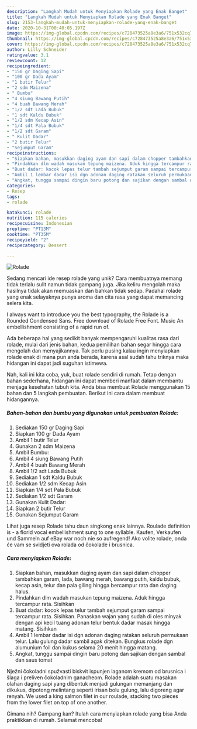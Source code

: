 ```yaml
---
description: "Langkah Mudah untuk Menyiapkan Rolade yang Enak Banget"
title: "Langkah Mudah untuk Menyiapkan Rolade yang Enak Banget"
slug: 2153-langkah-mudah-untuk-menyiapkan-rolade-yang-enak-banget
date: 2020-10-31T00:40:05.197Z
image: https://img-global.cpcdn.com/recipes/c728473525a8e3a6/751x532cq70/rolade-foto-resep-utama.jpg
thumbnail: https://img-global.cpcdn.com/recipes/c728473525a8e3a6/751x532cq70/rolade-foto-resep-utama.jpg
cover: https://img-global.cpcdn.com/recipes/c728473525a8e3a6/751x532cq70/rolade-foto-resep-utama.jpg
author: Lilly Schneider
ratingvalue: 3.1
reviewcount: 12
recipeingredient:
- "150 gr Daging Sapi"
- "100 gr Dada Ayam"
- "1 butir Telur"
- "2 sdm Maizena"
- " Bumbu"
- "4 siung Bawang Putih"
- "4 buah Bawang Merah"
- "1/2 sdt Lada Bubuk"
- "1 sdt Kaldu Bubuk"
- "1/2 sdm Kecap Asin"
- "1/4 sdt Pala Bubuk"
- "1/2 sdt Garam"
- " Kulit Dadar"
- "2 butir Telur"
- "Sejumput Garam"
recipeinstructions:
- "Siapkan bahan, masukkan daging ayam dan sapi dalam chopper tambahkan garam, lada, bawang merah, bawang putih, kaldu bubuk, kecap asin, telur dan pala giling hingga bercampur rata dan daging halus."
- "Pindahkan dlm wadah masukan tepung maizena. Aduk hingga tercampur rata. Sisihkan"
- "Buat dadar: kocok lepas telur tambah sejumput garam sampai tercampur rata. Sisihkan. Panaskan wajan yang sudah di oles minyak dengan api kecil tuang adonan telur bentuk dadar masak hingga matang. Sisihkan"
- "Ambil 1 lembar dadar isi dgn adonan daging ratakan seluruh permukaan telur. Lalu gulung dadar sambil agak ditekan. Bungkus rolade dgn alumunium foil dan kukus selama 20 menit hingga matang."
- "Angkat, tunggu sampai dingin baru potong dan sajikan dengan sambal dan saus tomat"
categories:
- Resep
tags:
- rolade

katakunci: rolade 
nutrition: 115 calories
recipecuisine: Indonesian
preptime: "PT13M"
cooktime: "PT35M"
recipeyield: "2"
recipecategory: Dessert

---
```



![Rolade](https://img-global.cpcdn.com/recipes/c728473525a8e3a6/751x532cq70/rolade-foto-resep-utama.jpg)

Sedang mencari ide resep rolade yang unik? Cara membuatnya memang tidak terlalu sulit namun tidak gampang juga. Jika keliru mengolah maka hasilnya tidak akan memuaskan dan bahkan tidak sedap. Padahal rolade yang enak selayaknya punya aroma dan cita rasa yang dapat memancing selera kita.

I always want to introduce you the best typography, the Rolade is a Rounded Condensed Sans. Free download of Rolade Free Font. Music An embellishment consisting of a rapid run of.

Ada beberapa hal yang sedikit banyak mempengaruhi kualitas rasa dari rolade, mulai dari jenis bahan, kedua pemilihan bahan segar hingga cara mengolah dan menyajikannya. Tak perlu pusing kalau ingin menyiapkan rolade enak di mana pun anda berada, karena asal sudah tahu triknya maka hidangan ini dapat jadi suguhan istimewa.


Nah, kali ini kita coba, yuk, buat rolade sendiri di rumah. Tetap dengan bahan sederhana, hidangan ini dapat memberi manfaat dalam membantu menjaga kesehatan tubuh kita. Anda bisa membuat Rolade menggunakan 15 bahan dan 5 langkah pembuatan. Berikut ini cara dalam membuat hidangannya.

<!--inarticleads1-->

##### Bahan-bahan dan bumbu yang digunakan untuk pembuatan Rolade:

1. Sediakan 150 gr Daging Sapi
1. Siapkan 100 gr Dada Ayam
1. Ambil 1 butir Telur
1. Gunakan 2 sdm Maizena
1. Ambil  Bumbu:
1. Ambil 4 siung Bawang Putih
1. Ambil 4 buah Bawang Merah
1. Ambil 1/2 sdt Lada Bubuk
1. Sediakan 1 sdt Kaldu Bubuk
1. Sediakan 1/2 sdm Kecap Asin
1. Siapkan 1/4 sdt Pala Bubuk
1. Sediakan 1/2 sdt Garam
1. Gunakan  Kulit Dadar:
1. Siapkan 2 butir Telur
1. Gunakan Sejumput Garam


Lihat juga resep Rolade tahu daun singkong enak lainnya. Roulade definition is - a florid vocal embellishment sung to one syllable. Kaufen, Verkaufen und Sammeln auf eBay war noch nie so aufregend! Ako volite rolade, onda će vam se svidjeti ova rolada od čokolade i brusnica. 

<!--inarticleads2-->

##### Cara menyiapkan Rolade:

1. Siapkan bahan, masukkan daging ayam dan sapi dalam chopper tambahkan garam, lada, bawang merah, bawang putih, kaldu bubuk, kecap asin, telur dan pala giling hingga bercampur rata dan daging halus.
1. Pindahkan dlm wadah masukan tepung maizena. Aduk hingga tercampur rata. Sisihkan
1. Buat dadar: kocok lepas telur tambah sejumput garam sampai tercampur rata. Sisihkan. Panaskan wajan yang sudah di oles minyak dengan api kecil tuang adonan telur bentuk dadar masak hingga matang. Sisihkan
1. Ambil 1 lembar dadar isi dgn adonan daging ratakan seluruh permukaan telur. Lalu gulung dadar sambil agak ditekan. Bungkus rolade dgn alumunium foil dan kukus selama 20 menit hingga matang.
1. Angkat, tunggu sampai dingin baru potong dan sajikan dengan sambal dan saus tomat


Nježni čokoladni spužvasti biskvit ispunjen laganom kremom od brusnica i šlaga i preliven čokoladnim ganacheom. Rolade adalah suatu masakan olahan daging sapi yang dibentuk menjadi gulungan memanjang dan dikukus, dipotong melintang seperti irisan bolu gulung, lalu digoreng agar renyah. We used a king salmon filet in our roulade, stacking two pieces from the lower filet on top of one another. 

Gimana nih? Gampang kan? Itulah cara menyiapkan rolade yang bisa Anda praktikkan di rumah. Selamat mencoba!
